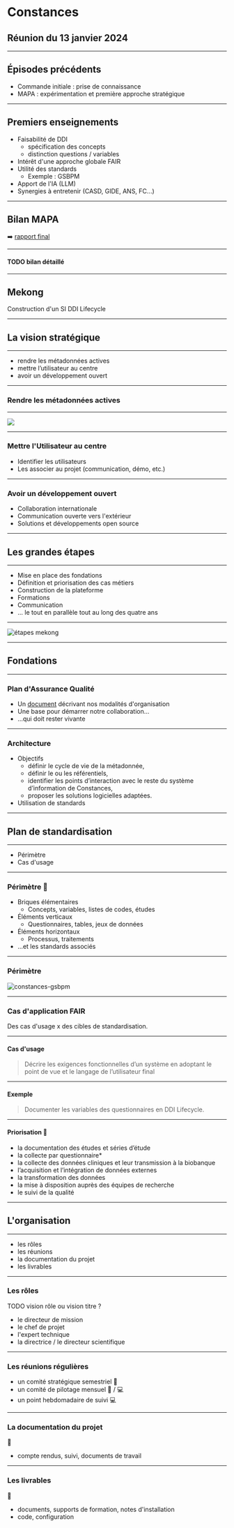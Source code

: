 # Constances

## Réunion du 13 janvier 2024

---

## Épisodes précédents

- Commande initiale : prise de connaissance
- MAPA : expérimentation et première approche stratégique

---

## Premiers enseignements

- Faisabilité de DDI
    - spécification des concepts
    - distinction questions / variables
- Intérêt d'une approche globale FAIR
- Utilité des standards
    - Exemple : GSBPM
- Apport de l'IA (LLM)
- Synergies à entretenir (CASD, GIDE, ANS, FC...)

---

## Bilan MAPA

:arrow_right: [rapport final](https://github.com/Making-Sense-Info/Suivi-Constances/blob/main/ms13/livrables/ms13-d8.md)


----

#### TODO bilan détaillé

---

## Mekong

Construction d'un SI DDI Lifecycle

---

## La vision stratégique

----

- rendre les métadonnées actives
- mettre l’utilisateur au centre
- avoir un développement ouvert

----

### Rendre les métadonnées actives

----

![](active-metadata.svg)

----

### Mettre l'Utilisateur au centre

- Identifier les *u*tilisateurs
- Les associer au projet (communication, démo, etc.)

----

### Avoir un développement ouvert

- Collaboration internationale
- Communication ouverte vers l'extérieur
- Solutions et développements open source

---

## Les grandes étapes

----

- Mise en place des fondations
- Définition et priorisation des cas métiers
- Construction de la plateforme
- Formations
- Communication
- ... le tout en parallèle tout au long des quatre ans

----

![étapes mekong](https://mermaid.ink/svg/pako:eNqtVt1u2jAUfpXIvVgrQcfPSrtcVGJJ2JAKpBBaacsuTOJA1MRGjqN2QzzA3mR9Dl5sdpzEIWHqTblAPt93-M459uHYO-ARHwEdrCLiPbVXiEEXu9gjURrjROsKYzSbmkNnPJsuzn-4YESwD1lIcOKCnxeCT7bQQ2Lh4kzFxRr_2MP7cxfwbxdc5Ig1H08sZ24J_PBKw_jwl1FU8sO58W3MuSH1NiFDHktzUtIqDa3dJkL_NF5EOclmMVyMsH-UuTFcLBfDr5Yo0ICJ5n9IE7hGokKtdMqK042lFC626FqaxrKr3brgAdIQriLU4jz20JaJXSokpF9P-B3-sNRHTbIvyPsUJWKHYUhPuEyFy-XlJSeKrRHB2-1bIa6iSKCvlCUwrVdv3w0dazSbT7Lq7QgyFBAay-IreyTLt51RfprOyLEWzm7nAoen64L9vponp-eWIdg58hBj6ISDPbeEg00Pr1tK_JMeM1O6SLooOA-elSQjVaMWsF00gVwreGbWN0HUb8wmssFpLBtc-6gZJI5THHoZIBu-tiEjo1t02nximuNqBQJ6XNSRB-euDk3lssyqkM6PM_PWeH6P1pduDbJ4zKZXr16gVHT4X0M69zq9q_wXfDlQy2u1vClF-ESIYJKYKNA2CPqIiimgBWEU6WdBELS0hFHyhDLjptMp7PZz6LONfrV9aWkBwaz9jML1hukrEvk5koS_kf6ps32phEARio8DZJrKv5_5N5IylidS0s4-D4Jg1XuHnEr9Y0Vlv5kh776TKa4GwXUweIcUVYBjSWW_mePIOJki6qMV8t_jZAv9Y0Vl_yfD6ihXTahofiGUnVNixWXQYLKLoIIWeHETlC1VEnzGyiZQSK-B9BvItETKpMqBq7qi5PLBlp9lBRZzrYnaeWl1dGYquLqD2ZQrD7qKi9Elj6eK8unVBMUAa6LTGpaPqyZqNUPlQytHQQvEiA_h0OcPk52YVy5gGySuJJ0vMUoZhZELWpKKCHmSzAZi36TwmU9qF--5DEwZWfzCHtAZTVELUJKuN0APYJRwK93ylwwyQ7imMC7RLcTfCVE28kNG6EQ-k7LX0v4fiNoIEA)

---

## Fondations

----

### Plan d'Assurance Qualité

 - Un [document](https://github.com/Making-Sense-Info/Suivi-Constances/tree/main/ms23/paq) décrivant nos modalités d'organisation
 - Une base pour démarrer notre collaboration...
 - ...qui doit rester vivante

----

### Architecture

- Objectifs
    - définir le cycle de vie de la métadonnée,
    - définir le ou les référentiels,
    - identifier les points d’interaction avec le reste du système d’information de Constances,
    - proposer les solutions logicielles adaptées.
- Utilisation de standards

---

## Plan de standardisation

----

- Périmètre
- Cas d'usage

----

### Périmètre &#128172; 

- Briques élémentaires
    - Concepts, variables, listes de codes, études
- Éléments verticaux
    - Questionnaires, tables, jeux de données
- Éléments horizontaux
    - Processus, traitements
- ...et les standards associés

----

### Périmètre

![constances-gsbpm](constances-gsbpm.png)

----

### Cas d'application FAIR

Des cas d'usage x des cibles de standardisation.

----

#### Cas d'usage

> Décrire les exigences fonctionnelles d’un système en adoptant le point de vue et le langage de l’utilisateur
final

----

#### Exemple

> Documenter les variables des questionnaires en DDI Lifecycle.

----

#### Priorisation &#128172;

- la documentation des études et séries d’étude
- la collecte par questionnaire*
- la collecte des données cliniques et leur transmission à la biobanque
- l’acquisition et l’intégration de données externes
- la transformation des données
- la mise à disposition auprès des équipes de recherche
- le suivi de la qualité

---

## L'organisation

----

- les rôles
- les réunions
- la documentation du projet
- les livrables

----

### Les rôles

TODO vision rôle ou vision titre ?

- le directeur de mission
- le chef de projet
- l'expert technique
- la directrice / le directeur scientifique

----

### Les réunions régulières

- un comité stratégique semestriel :office: 
- un comité de pilotage mensuel :office: / :computer: 
- un point hebdomadaire de suivi :computer: 

----

### La documentation du projet

:speech_balloon: 

- compte rendus, suivi, documents de travail

----

### Les livrables

:speech_balloon: 

- documents, supports de formation, notes d'installation
- code, configuration